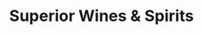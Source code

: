 ---
title: "Superior Wines & Spirits"
url: /coventry/superior-wines-und-spirits/
shop: Spirituosen
---